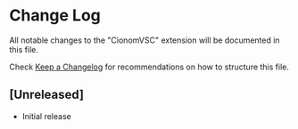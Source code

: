 # Change Log

All notable changes to the "CionomVSC" extension will be documented in this file.

Check [Keep a Changelog](http://keepachangelog.com/) for recommendations on how to structure this file.

## [Unreleased]

- Initial release